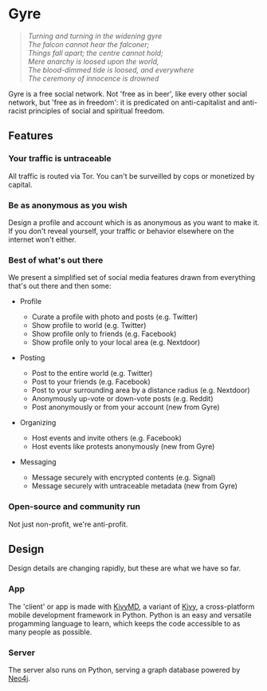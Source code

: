 # Gyre


<blockquote><i>
Turning and turning in the widening gyre   
<br/>The falcon cannot hear the falconer;
<br/>Things fall apart; the centre cannot hold;
<br/>Mere anarchy is loosed upon the world,
<br/>The blood-dimmed tide is loosed, and everywhere   
<br/>The ceremony of innocence is drowned
</i></blockquote>

Gyre is a free social network. Not 'free as in beer', like every other social network, but 'free as in freedom': it is predicated on anti-capitalist and anti-racist principles of social and spiritual freedom.


## Features

### Your traffic is untraceable

All traffic is routed via Tor. You can't be surveilled by cops or monetized by capital. 

### Be as anonymous as you wish

Design a profile and account which is as anonymous as you want to make it. If you don't reveal yourself, your traffic or behavior elsewhere on the internet won't either.

### Best of what's out there

We present a simplified set of social media features drawn from everything that's out there and then some:

* Profile
  * Curate a profile with photo and posts (e.g. Twitter)
  * Show profile to world (e.g. Twitter)
  * Show profile only to friends (e.g. Facebook)
  * Show profile only to your local area (e.g. Nextdoor)

* Posting 
  * Post to the entire world (e.g. Twitter)
  * Post to your friends (e.g. Facebook)
  * Post to your surrounding area by a distance radius (e.g. Nextdoor)
  * Anonymously up-vote or down-vote posts (e.g. Reddit)
  * Post anonymously or from your account (new from Gyre)

* Organizing
  * Host events and invite others (e.g. Facebook)
  * Host events like protests anonymously (new from Gyre)

* Messaging
  * Message securely with encrypted contents (e.g. Signal)
  * Message securely with untraceable metadata (new from Gyre)


### Open-source and community run

Not just non-profit, we're anti-profit.

## Design

Design details are changing rapidly, but these are what we have so far.

### App

The 'client' or app is made with [KivyMD](https://github.com/kivymd/KivyMD), a variant of [Kivy](https://kivy.org/), a cross-platform mobile development framework in Python. Python is an easy and versatile progamming language to learn, which keeps the code accessible to as many people as possible.

### Server

The server also runs on Python, serving a graph database powered by [Neo4j](https://neo4j.com/).